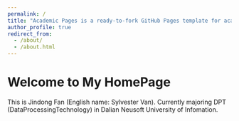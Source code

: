 ```yaml
---
permalink: /
title: "Academic Pages is a ready-to-fork GitHub Pages template for academic personal websites"
author_profile: true
redirect_from: 
  - /about/
  - /about.html
---
```


Welcome to My HomePage
======
This is Jindong Fan (English name: Sylvester Van). Currently majoring DPT (DataProcessingTechnology) in Dalian Neusoft University of Infomation.